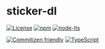 # sticker-dl

[![License](https://img.shields.io/github/license/livingston/sticker-dl)](./LICENSE)
[![npm](https://img.shields.io/npm/v/sticker-dl)](https://www.npmjs.com/package/sticker-dl)
[![node-lts](https://img.shields.io/node/v-lts/sticker-dl)](https://www.npmjs.com/package/sticker-dl)

[![Commitizen friendly](https://img.shields.io/badge/commitizen-friendly-brightgreen.svg)](http://commitizen.github.io/cz-cli/)
[![TypeScript](https://badges.frapsoft.com/typescript/code/typescript.svg?v=101)](https://www.typescriptlang.org/)

